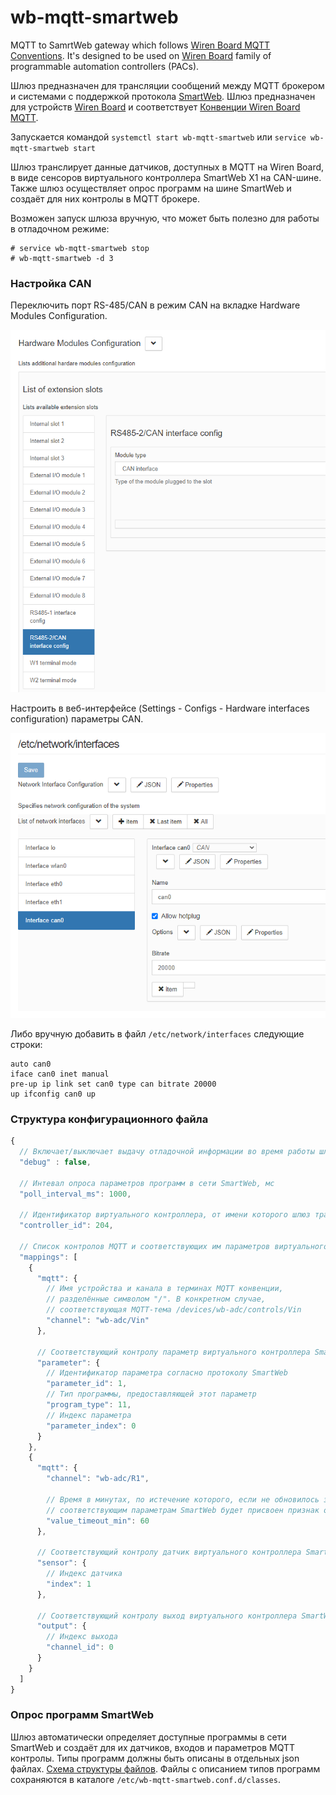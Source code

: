 # wb-mqtt-smartweb
MQTT to SamrtWeb gateway which follows [Wiren Board MQTT Conventions](https://github.com/wirenboard/homeui/blob/master/conventions.md).
It's designed to be used on [Wiren Board](https://wirenboard.com/en) family of programmable automation controllers (PACs).

Шлюз предназначен для трансляции сообщений между MQTT брокером и системами с поддержкой протокола [SmartWeb](http://www.smartweb.su).
Шлюз предназначен для устройств [Wiren Board](https://wirenboard.com/ru) и соответствует [Конвенции Wiren Board MQTT](https://github.com/wirenboard/homeui/blob/master/conventions.md).

Запускается командой `systemctl start wb-mqtt-smartweb` или `service wb-mqtt-smartweb start`

Шлюз транслирует данные датчиков, доступных в MQTT на Wiren Board, в виде сенсоров виртуального контроллера SmartWeb X1 на CAN-шине. Также шлюз осуществляет опрос программ на шине SmartWeb и создаёт для них контролы в MQTT брокере.

Возможен запуск шлюза вручную, что может быть полезно для работы в отладочном режиме:
```
# service wb-mqtt-smartweb stop
# wb-mqtt-smartweb -d 3
```

<div style="page-break-after: always;"></div>

### Настройка CAN

Переключить порт RS-485/CAN в режим CAN на вкладке Hardware Modules Configuration.

![Включение интерфейса CAN](doc/can_enable.png)

Настроить в веб-интерфейсе (Settings - Configs - Hardware interfaces configuration) параметры CAN.

![Настройка интерфейса CAN](doc/can_setup.png)

Либо вручную добавить в файл `/etc/network/interfaces` следующие строки:

```
auto can0
iface can0 inet manual
pre-up ip link set can0 type can bitrate 20000
up ifconfig can0 up
```

### Структура конфигурационного файла

```javascript
{
  // Включает/выключает выдачу отладочной информации во время работы шлюза
  "debug" : false,

  // Интевал опроса параметров программ в сети SmartWeb, мс
  "poll_interval_ms": 1000,

  // Идентификатор виртуального контроллера, от имени которого шлюз транслирует данные из MQTT
  "controller_id": 204,

  // Список контролов MQTT и соответствующих им параметров виртуального контроллера SmartWeb
  "mappings": [
    {
      "mqtt": {
        // Имя устройства и канала в терминах MQTT конвенции,
        // разделённые символом "/". В конкретном случае,
        // соответствующая MQTT-тема /devices/wb-adc/controls/Vin
        "channel": "wb-adc/Vin"
      },

      // Соответствующий контролу параметр виртуального контроллера SmartWeb
      "parameter": {
        // Идентификатор параметра согласно протоколу SmartWeb
        "parameter_id": 1,
        // Тип программы, предоставляющей этот параметр
        "program_type": 11,
        // Индекс параметра
        "parameter_index": 0
      }
    },
    {
      "mqtt": {
        "channel": "wb-adc/R1",

        // Время в минутах, по истечение которого, если не обновилось значение канала, 
        // соответствующим параметрам SmartWeb будет присвоен признак ошибки
        "value_timeout_min": 60
      },

      // Соответствующий контролу датчик виртуального контроллера SmartWeb
      "sensor": {
        // Индекс датчика
        "index": 1
      },

      // Соответствующий контролу выход виртуального контроллера SmartWeb
      "output": {
        // Индекс выхода
        "channel_id": 0
      }
    }
  ]
}
```

<div style="page-break-after: always;"></div>

### Опрос программ SmartWeb

Шлюз автоматически определяет доступные программы в сети SmartWeb и создаёт для их датчиков, входов и параметров MQTT контролы. Типы программ должны быть описаны в отдельных json файлах. [Схема структуры файлов](wb-mqtt-smartweb-class.schema.json). Файлы с описанием типов программ сохраняются в каталоге `/etc/wb-mqtt-smartweb.conf.d/classes`.
